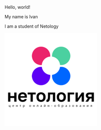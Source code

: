 Hello, world!

My name is Ivan

 I am a student of Netology

 ![alt text](netology-logo1-e1616732393869.png)